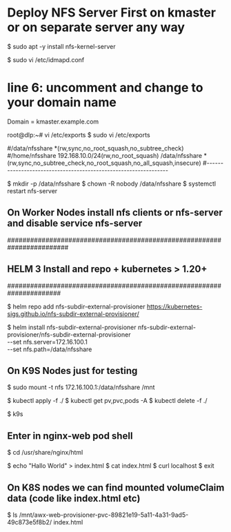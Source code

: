 # Deploy NFS Server First on kmaster or on separate server any way

$ sudo apt -y install nfs-kernel-server

$ sudo vi /etc/idmapd.conf
# line 6: uncomment and change to your domain name
Domain = kmaster.example.com


root@dlp:~# vi /etc/exports
$ sudo vi /etc/exports

#/data/nfsshare  *(rw,sync,no_root_squash,no_subtree_check)
#/home/nfsshare 192.168.10.0/24(rw,no_root_squash)
/data/nfsshare *(rw,sync,no_subtree_check,no_root_squash,no_all_squash,insecure)
#----------------------------------------------------------------


$ mkdir -p /data/nfsshare
$ chown -R nobody /data/nfsshare
$ systemctl restart nfs-server

## On Worker Nodes install nfs clients or nfs-server and disable service nfs-server

########################################################################
##  HELM 3 Install and repo + kubernetes > 1.20+
######################################################################

$ helm repo add nfs-subdir-external-provisioner https://kubernetes-sigs.github.io/nfs-subdir-external-provisioner/


$ helm install nfs-subdir-external-provisioner nfs-subdir-external-provisioner/nfs-subdir-external-provisioner \
    --set nfs.server=172.16.100.1 \
    --set nfs.path=/data/nfsshare

## On K9S Nodes just for testing
$ sudo  mount -t nfs 172.16.100.1:/data/nfsshare /mnt

$ kubectl apply -f ./
$ kubectl get pv,pvc,pods -A
$ kubectl delete -f ./

$ k9s
## Enter in nginx-web pod shell
$ cd /usr/share/nginx/html
    
$ echo "Hallo World" > index.html
$ cat index.html 
$ curl localhost
$ exit

## On K8S nodes we can find mounted volumeClaim data (code like index.html etc)
$ ls /mnt/awx-web-provisioner-pvc-89821e19-5a11-4a31-9ad5-49c873e5f8b2/
index.html
